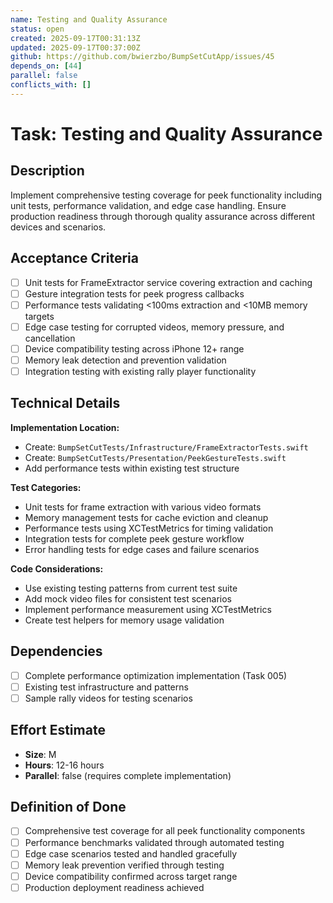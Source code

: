 ```yaml
---
name: Testing and Quality Assurance
status: open
created: 2025-09-17T00:31:13Z
updated: 2025-09-17T00:37:00Z
github: https://github.com/bwierzbo/BumpSetCutApp/issues/45
depends_on: [44]
parallel: false
conflicts_with: []
---
```


# Task: Testing and Quality Assurance

## Description

Implement comprehensive testing coverage for peek functionality including unit tests, performance validation, and edge case handling. Ensure production readiness through thorough quality assurance across different devices and scenarios.

## Acceptance Criteria

- [ ] Unit tests for FrameExtractor service covering extraction and caching
- [ ] Gesture integration tests for peek progress callbacks
- [ ] Performance tests validating <100ms extraction and <10MB memory targets
- [ ] Edge case testing for corrupted videos, memory pressure, and cancellation
- [ ] Device compatibility testing across iPhone 12+ range
- [ ] Memory leak detection and prevention validation
- [ ] Integration testing with existing rally player functionality

## Technical Details

**Implementation Location:**
- Create: `BumpSetCutTests/Infrastructure/FrameExtractorTests.swift`
- Create: `BumpSetCutTests/Presentation/PeekGestureTests.swift`
- Add performance tests within existing test structure

**Test Categories:**
- Unit tests for frame extraction with various video formats
- Memory management tests for cache eviction and cleanup
- Performance tests using XCTestMetrics for timing validation
- Integration tests for complete peek gesture workflow
- Error handling tests for edge cases and failure scenarios

**Code Considerations:**
- Use existing testing patterns from current test suite
- Add mock video files for consistent test scenarios
- Implement performance measurement using XCTestMetrics
- Create test helpers for memory usage validation

## Dependencies

- [ ] Complete performance optimization implementation (Task 005)
- [ ] Existing test infrastructure and patterns
- [ ] Sample rally videos for testing scenarios

## Effort Estimate

- **Size**: M
- **Hours**: 12-16 hours
- **Parallel**: false (requires complete implementation)

## Definition of Done

- [ ] Comprehensive test coverage for all peek functionality components
- [ ] Performance benchmarks validated through automated testing
- [ ] Edge case scenarios tested and handled gracefully
- [ ] Memory leak prevention verified through testing
- [ ] Device compatibility confirmed across target range
- [ ] Production deployment readiness achieved
